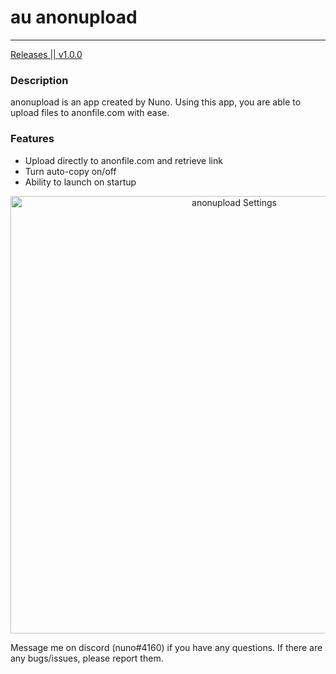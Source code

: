 # au    anonupload
<hr />

<a href='https://github.com/Nuno135/anonupload/releases'>
  Releases || v1.0.0
</a>

### Description
anonupload is an app created by Nuno. Using this app, you are able to upload files to anonfile.com with ease.

### Features
 * Upload directly to anonfile.com and retrieve link
 * Turn auto-copy on/off
 * Ability to launch on startup
 
 <div align='center'>
  <img src='https://i.ibb.co/PmDwWpM/anonuploadprev.png' width='700' alt='anonupload Settings' />
</div>

Message me on discord (nuno#4160) if you have any questions. 
If there are any bugs/issues, please report them.
